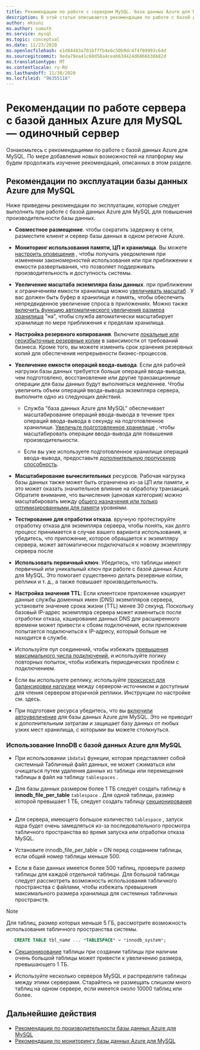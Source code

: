 ```yaml
---
title: Рекомендации по работе с сервером MySQL. база данных Azure для MySQL
description: В этой статье описываются рекомендации по работе с базой данных MySQL в Azure.
author: mksuni
ms.author: sumuth
ms.service: mysql
ms.topic: conceptual
ms.date: 11/23/2020
ms.openlocfilehash: e1d84483a701bf7fb4e6c50b9dc4f4f89993c64d
ms.sourcegitcommit: 9eda79ea41c60d58a4ceab63d424d6866b38b82d
ms.translationtype: MT
ms.contentlocale: ru-RU
ms.lasthandoff: 11/30/2020
ms.locfileid: "96355118"
---
```

# <a name="best-practices-for-server-operations-on-azure-database-for-mysql--single-server"></a>Рекомендации по работе сервера с базой данных Azure для MySQL — одиночный сервер

Ознакомьтесь с рекомендациями по работе с базой данных Azure для MySQL. По мере добавления новых возможностей на платформу мы будем продолжать изучение рекомендаций, описанных в этом разделе.

## <a name="azure-database-for-mysql-operational-guidelines"></a>Рекомендации по эксплуатации базы данных Azure для MySQL 

Ниже приведены рекомендации по эксплуатации, которые следует выполнить при работе с базой данных Azure для MySQL для повышения производительности базы данных. 

* **Совместное размещение**. чтобы сократить задержку в сети, разместите клиент и сервер базы данных в одном регионе Azure.

* **Мониторинг использования памяти, ЦП и хранилища**. Вы можете [настроить оповещения](howto-alert-on-metric.md) , чтобы получать уведомления при изменении закономерностей использования или при приближении к емкости развертывания, что позволяет поддерживать производительность и доступность системы. 

* **Увеличение масштаба экземпляра базы данных**. при приближении к ограничениям емкости хранилища можно [увеличивать масштаб](howto-create-manage-server-portal.md) . У вас должен быть буфер в хранилище и память, чтобы обеспечить непредвиденное увеличение спроса в приложениях. Можно также [включить функцию автоматического увеличения размера хранилища](howto-auto-grow-storage-portal.md) "на", чтобы служба автоматически масштабирует хранилище по мере приближения к пределам хранилища. 

* **Настройка резервного копирования**. Включите [локальные или геоизбыточные резервные копии](howto-restore-server-portal.md#set-backup-configuration) в зависимости от требований бизнеса. Кроме того, вы можете изменить срок хранения резервных копий для обеспечения непрерывности бизнес-процессов. 

* **Увеличение емкости операций ввода-вывода**. Если для рабочей нагрузки базы данных требуется больше операций ввода-вывода, чем подготовлено, восстановление или другие транзакционные операции для базы данных будут выполняться медленнее. Чтобы увеличить объем операций ввода-вывода экземпляра сервера, выполните одно из следующих действий. 

    * Служба "база данных Azure для MySQL" обеспечивает масштабирование операций ввода-вывода в течение трех операций ввода-вывода в секунду на подготовленное хранилище. [Увеличьте подготовленное хранилище](howto-create-manage-server-portal.md#scale-storage-up) , чтобы масштабировать операции ввода-вывода для повышения производительности. 

    * Если вы уже используете подготовленное хранилище операций ввода-вывода, предоставьте [дополнительную пропускную способность](howto-create-manage-server-portal.md#scale-storage-up). 

* **Масштабирование вычислительных** ресурсов. Рабочая нагрузка базы данных также может быть ограничена из-за ЦП или памяти, и это может оказать значительное влияние на обработку транзакций. Обратите внимание, что вычисления (ценовая категория) можно масштабировать между [общего назначения или только оптимизированными для памяти](concepts-pricing-tiers.md) уровнями. 

* **Тестирование для отработки отказа**. вручную протестируйте отработку отказа для экземпляра сервера, чтобы понять, как долго процесс принимается в случае вашего варианта использования, и убедитесь, что приложение, которое обращается к экземпляру сервера, может автоматически подключаться к новому экземпляру сервера после

* **Использовать первичный ключ**. Убедитесь, что таблицы имеют первичный или уникальный ключ при работе с базой данных Azure для MySQL. Это помогает существенно делать резервные копии, реплики и т. д., а также повышает производительность.

* **Настройка значения TTL**: Если клиентское приложение кэширует данные службы доменных имен (DNS) экземпляров сервера, установите значение срока жизни (TTL) менее 30 секунд. Поскольку базовый IP-адрес экземпляра сервера может измениться после отработки отказа, кэширование данных DNS для расширенного времени может привести к сбоям подключения, если приложение попытается подключиться к IP-адресу, который больше не находится в службе.

* Используйте пул соединений, чтобы избежать [превышения максимального числа подключений](concepts-server-parameters.md#max_connections), и используйте логику повторных попыток, чтобы избежать периодических проблем с подключением. 

* Если вы используете реплику, используйте [проксискл для балансировки нагрузки](https://techcommunity.microsoft.com/t5/azure-database-for-mysql/scaling-an-azure-database-for-mysql-workload-running-on/ba-p/1105847) между сервером-источником и доступным для чтения сервером вторичной реплики. Инструкции по настройке см. здесь. </br> 

* При подготовке ресурса убедитесь, что вы [включили автоувеличение](howto-auto-grow-storage-portal.md) для базы данных Azure для MySQL. Это не приводит к дополнительным затратам и защищает базу данных от любых узких мест хранилища, с которыми вы можете столкнуться. </br> 


### <a name="using-innodb-with-azure-database-for-mysql"></a>Использование InnoDB с базой данных Azure для MySQL

*   При использовании `ibdata1` функции, которая представляет собой системный Табличный файл данных, не может сжиматься или очищаться путем удаления данных из таблицы или перемещения таблицы в файл на таблицу `tablespaces` .

* Для базы данных размером более 1 ТБ следует создать таблицу в **innodb_file_per_table** `tablespace` . Для одной таблицы, размер которой превышает 1 ТБ, следует создать таблицу [секционирования](https://dev.mysql.com/doc/refman/5.7/en/partitioning.html) .

*   Для сервера, имеющего большое количество `tablespace` , запуск ядра будет очень замедляться из-за последовательного просмотра табличного пространства во время запуска или отработки отказа MySQL. 

* Установите innodb_file_per_table = ON перед созданием таблицы, если общий номер таблицы меньше 500.

* Если в базе данных имеется более 500 таблиц, проверьте размер таблицы для каждой отдельной таблицы. Для большой таблицы следует рассмотреть возможность использования табличного пространства с файлами, чтобы избежать превышения максимального размера хранилища для системных табличных пространств.

> [!NOTE]
> Для таблиц, размер которых меньше 5 ГБ, рассмотрите возможность использования табличного пространства системы. 
> ```sql
>    CREATE TABLE tbl_name ... *TABLESPACE* = *innodb_system*;
> ```

* [Секционирование](https://dev.mysql.com/doc/refman/5.7/en/partitioning.html) таблицы при создании таблицы при наличии очень большой таблицы может привести к увеличению размера, превышающего 1 ТБ.

* Используйте несколько серверов MySQL и распределите таблицы между этими серверами. Старайтесь не размещать слишком много таблиц на одном сервере, если имеется около 10000 таблиц или более. 

## <a name="next-steps"></a>Дальнейшие действия
- [Рекомендации по производительности базы данных Azure для MySQL](concept-performance-best-practices.md)
- [Рекомендации по мониторингу базы данных Azure для MySQL](concept-monitoring-best-practices.md)
